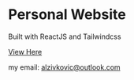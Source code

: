 # Personal Website

Built with ReactJS and Tailwindcss

[View Here](https://www.alzivkovic.com/)

my email: alzivkovic@outlook.com